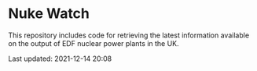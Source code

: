 # Nuke Watch

This repository includes code for retrieving the latest information available on the output of EDF nuclear power plants in the UK.

Last updated: 2021-12-14 20:08